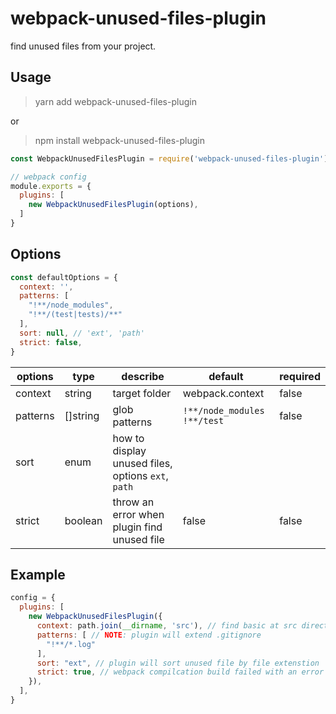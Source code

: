 # webpack-unused-files-plugin

find unused files from your project.

## Usage

> yarn add webpack-unused-files-plugin

or

> npm install webpack-unused-files-plugin


```js
const WebpackUnusedFilesPlugin = require('webpack-unused-files-plugin');

// webpack config
module.exports = {
  plugins: [
    new WebpackUnusedFilesPlugin(options),
  ]
}
```

## Options

```js
const defaultOptions = {
  context: '',
  patterns: [
    "!**/node_modules",
    "!**/(test|tests)/**"
  ],
  sort: null, // 'ext', 'path'
  strict: false,
}
```

|options|type|describe|default|required|
|-- |-- |-- |-- |-- |
|context|string|target folder|webpack.context|false|
|patterns|[]string|glob patterns| `!**/node_modules !**/test` |false|
|sort|enum|how to display unused files, options `ext`, `path`
|strict|boolean|throw an error when plugin find unused file|false|false|


## Example

```js
config = {
  plugins: [
    new WebpackUnusedFilesPlugin({
      context: path.join(__dirname, 'src'), // find basic at src directory
      patterns: [ // NOTE: plugin will extend .gitignore
        "!**/*.log"
      ],
      sort: "ext", // plugin will sort unused file by file extenstion
      strict: true, // webpack compilcation build failed with an error
    }),
  ],
}
```
